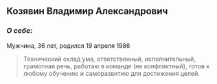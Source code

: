 ## Козявин Владимир Александрович

### ***О себе:***

Мужчина, 36 лет, родился 19 апреля 1986

>Технический склад ума, ответственный, исполнительный, грамотная речь, работаю в команде (не конфликтный), готов к любому обучению и саморазвитию для достижения целей.


